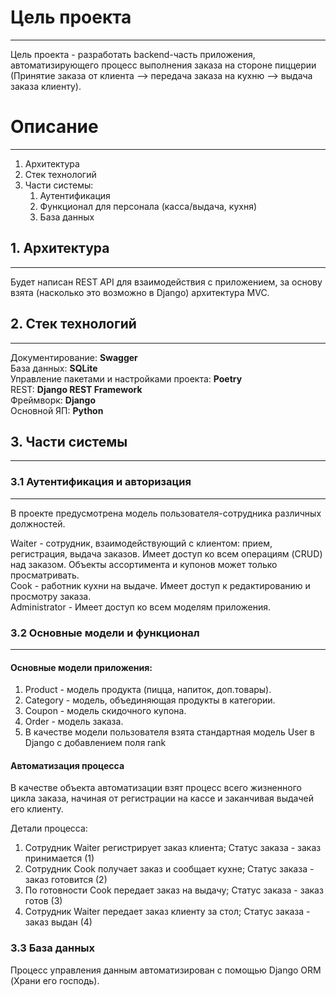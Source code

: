 
# Цель проекта 
***
Цель проекта - разработать backend-часть приложения, автоматизирующего процесс выполнения заказа на стороне пиццерии 
(Принятие заказа от клиента --> передача заказа на кухню --> выдача заказа клиенту).  

# Описание
***
1. Архитектура 
2. Стек технологий
3. Части системы:
   1. Аутентификация
   2. Функционал для персонала (касса/выдача, кухня)
   3. База данных

## 1. Архитектура
***
Будет написан REST API для взаимодействия с приложением, за основу взята (насколько это возможно в Django) архитектура MVC.

## 2. Стек технологий
***
Документирование: **Swagger**  
База данных: **SQLite**  
Управление пакетами и настройками проекта: **Poetry**  
REST: **Django REST Framework**  
Фреймворк: **Django**  
Основной ЯП: **Python**  

## 3. Части системы
***

### 3.1 Аутентификация и авторизация
***
В проекте предусмотрена модель пользователя-сотрудника различных должностей.

Waiter - сотрудник, взаимодействующий с клиентом: прием, регистрация, выдача заказов. Имеет доступ ко всем операциям (CRUD) над заказом. 
Объекты ассортимента и купонов может только просматривать.  
Cook - работник кухни на выдаче. Имеет доступ к редактированию и просмотру заказа.  
Administrator - Имеет доступ ко всем моделям приложения.

### 3.2 Основные модели и функционал
***
#### Основные модели приложения:
1. Product - модель продукта (пицца, напиток, доп.товары).
2. Category - модель, объединяющая продукты в категории.
3. Coupon - модель скидочного купона.
4. Order - модель заказа.
5. В качестве модели пользователя взята стандартная модель User в Django с добавлением поля rank

#### Автоматизация процесса

В качестве объекта автоматизации взят процесс всего жизненного цикла заказа, начиная от регистрации на кассе и заканчивая выдачей его клиенту.

Детали процесса:
1. Сотрудник Waiter регистрирует заказ клиента; Статус заказа - заказ принимается (1)
2. Сотрудник Cook получает заказ и сообщает кухне; Статус заказа - заказ готовится (2)
3. По готовности Cook передает заказ на выдачу; Статус заказа - заказ готов (3)
4. Сотрудник Waiter передает заказ клиенту за стол; Статус заказа - заказ выдан (4)

### 3.3 База данных

Процесс управления данным автоматизирован с помощью Django ORM (Храни его господь).